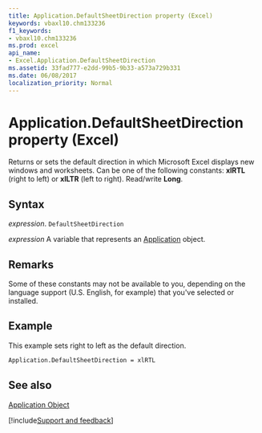 ```yaml
---
title: Application.DefaultSheetDirection property (Excel)
keywords: vbaxl10.chm133236
f1_keywords:
- vbaxl10.chm133236
ms.prod: excel
api_name:
- Excel.Application.DefaultSheetDirection
ms.assetid: 33fad777-e2dd-99b5-9b33-a573a729b331
ms.date: 06/08/2017
localization_priority: Normal
---
```



# Application.DefaultSheetDirection property (Excel)

Returns or sets the default direction in which Microsoft Excel displays new windows and worksheets. Can be one of the following constants:  **xlRTL** (right to left) or **xlLTR** (left to right). Read/write **Long**.


## Syntax

_expression_. `DefaultSheetDirection`

_expression_ A variable that represents an [Application](Excel.Application-graph-property.md) object.


## Remarks

Some of these constants may not be available to you, depending on the language support (U.S. English, for example) that you've selected or installed.


## Example

This example sets right to left as the default direction.


```vb
Application.DefaultSheetDirection = xlRTL
```


## See also


[Application Object](Excel.Application(object).md)

[!include[Support and feedback](~/includes/feedback-boilerplate.md)]